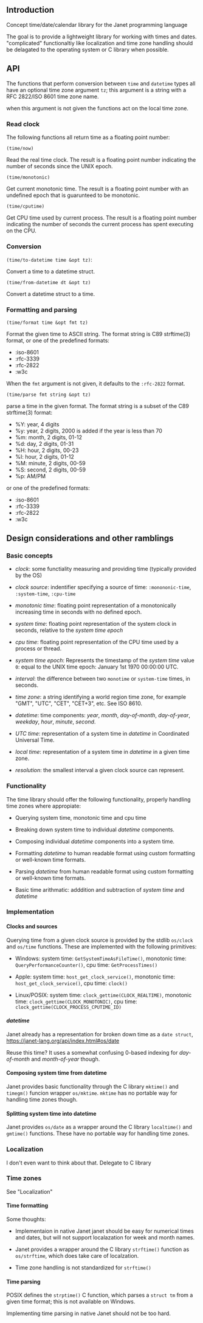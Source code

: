 
## Introduction

Concept time/date/calendar library for the Janet programming language

The goal is to provide a lightweight library for working with times and dates.
"complicated" functionaltiy like localization and time zone handling should be
delagated to the operating system or C library when possible.


## API

The functions that perform conversion between `time` and `datetime` types
all have an optional time zone argument `tz`; this argument is a string
with a RFC 2822/ISO 8601 time zone name.

when this argument is not given the functions act on the local time zone.


### Read clock

The following functions all return time as a floating point number:

`(time/now)`

Read the real time clock. The result is a floating point number indicating
the number of seconds since the UNIX epoch.


`(time/monotonic)`

Get current monotonic time. The result is a floating point number with an
undefined epoch that is guarunteed to be monotonic.


`(time/cputime)`

Get CPU time used by current process. The result is a floating point number
indicating the number of seconds the current process has spent executing on
the CPU.


### Conversion

`(time/to-datetime time &opt tz)`:

Convert a time to a datetime struct.


`(time/from-datetime dt &opt tz)`

Convert a datetime struct to a time.


### Formatting and parsing


`(time/format time &opt fmt tz)`

Format the given time to ASCII string. The format string is C89 
strftime(3) format, or one of the predefined formats:

- :iso-8601
- :rfc-3339
- :rfc-2822
- :w3c

When the `fmt` argument is not given, it defaults to the `:rfc-2822` format.


`(time/parse fmt string &opt tz)`

parse a time in the given format. The format string is a subset of the C89
strftime(3) format:
- %Y: year, 4 digits
- %y: year, 2 digits, 2000 is added if the year is less than 70
- %m: month, 2 digits, 01-12
- %d: day, 2 digits, 01-31
- %H: hour, 2 digits, 00-23
- %I: hour, 2 digits, 01-12
- %M: minute, 2 digits, 00-59
- %S: second, 2 digits, 00-59
- %p: AM/PM

or one of the predefined formats:
- :iso-8601
- :rfc-3339
- :rfc-2822
- :w3c


## Design considerations and other ramblings

### Basic concepts

- *clock*: some functiality measuring and providing time (typically provided by the OS)

- *clock source*: indentifier specifying a source of time: `:monononic-time`,
  `:system-time`, `:cpu-time`

- *monotonic time*: floating point representation of a monotonically increasing 
  time in seconds with no defined epoch.

- *system time*: floating point representation of the system clock in seconds,
  relative to the *system time epoch*

- *cpu time*: floating point representation of the CPU time used by a process
  or thread.

- *system time epoch*: Represents the timestamp of the *system time* value `0`:
  equal to the UNIX time epoch: January 1st 1970 00:00:00 UTC.

- *interval*: the difference between two `monotime` or `system-time` times, in
  seconds.

- *time zone*: a string identifying a world region time zone, for example
  "GMT", "UTC", "CET", "CET+3", etc. See ISO 8610.

- *datetime*: time components: *year*, *month*, *day-of-month*, *day-of-year*, *weekday*,
  *hour*, *minute*, *second*.

- *UTC time*: representation of a system time in *datetime* in
  Coordinated Universal Time.

- *local time*: representation of a system time in *datetime* in
  a given time zone.

- *resolution*: the smallest interval a given clock source can represent.


### Functionality

The time library should offer the following functionality, properly handling
time zones where appropiate:

- Querying system time, monotonic time and cpu time

- Breaking down system time to individual *datetime* components.

- Composing individual *datetime* components into a system time.

- Formatting *datetime* to human readable format using custom formatting or
  well-known time formats.

- Parsing *datetime* from human readable format using custom formatting or
  well-known time formats.

- Basic time arithmatic: adddition and subtraction of *system time* and
  *datetime*


### Implementation


#### Clocks and sources

Querying time from a given clock source is provided by the stdlib `os/clock`
and `os/time` functions. These are implemented with the following primitives:

  * Windows: system time: `GetSystemTimeAsFileTime()`, monotonic time:
    `QueryPerformanceCounter()`, cpu time: `GetProcessTimes()`

  * Apple: system time: `host_get_clock_service()`, monotonic time:
    `host_get_clock_service()`, cpu time: `clock()`

  * Linux/POSIX: system time: `clock_gettime(CLOCK_REALTIME)`, monotonic time:
    `clock_gettime(CLOCK_MONOTONIC)`, cpu time:
    `clock_gettime(CLOCK_PROCESS_CPUTIME_ID)`


#### *datetime*

Janet already has a representation for broken down time as a `date struct`,
https://janet-lang.org/api/index.html#os/date

Reuse this time? It uses a somewhat confusing 0-based indexing for
*day-of-month* and *month-of-year* though.


#### Composing system time from datetime

Janet provides basic functionality through the C library `mktime()` and
`timegm()` funcion wrapper `os/mktime`. `mktime` has no portable way for
handling time zones though.


#### Splitting system time into datetime

Janet provides `os/date` as a wrapper around the C library `localtime()` and
`gmtime()`
functions. These have no portable way for handling time zones.


### Localization

I don't even want to think about that. Delegate to C library


### Time zones

See "Localization"


#### Time formatting

Some thoughts:

- Implementaion in native Janet janet should be easy for numerical times and
  dates, but will not support localazation for week and month names.

- Janet provides a wrapper around the C library `strftime()` function as
  `os/strftime`, which does take care of localzation.

- Time zone handling is not standardized for `strftime()`


#### Time parsing

POSIX defines the `strptime()` C function, which parses a `struct tm` from a
given time format; this is not available on Windows.

Implementing time parsing in native Janet should not be too hard.


